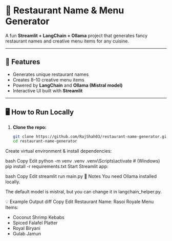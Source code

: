 # 🍴 Restaurant Name & Menu Generator

A fun **Streamlit + LangChain + Ollama** project that generates fancy restaurant names and creative menu items for any cuisine.

---

## 🚀 Features
- Generates unique restaurant names
- Creates 8–10 creative menu items
- Powered by **LangChain** and **Ollama (Mistral model)**
- Interactive UI built with **Streamlit**

---

## 🖥️ How to Run Locally

1. **Clone the repo:**
   ```bash
   git clone https://github.com/RajShah03/restaurant-name-generator.git
   cd restaurant-name-generator
Create virtual environment & install dependencies:

bash
Copy
Edit
python -m venv .venv
.venv\Scripts\activate   # (Windows)
pip install -r requirements.txt
Start Streamlit app:

bash
Copy
Edit
streamlit run main.py
📌 Notes
You need Ollama installed locally.

The default model is mistral, but you can change it in langchain_helper.py.

💡 Example Output
diff
Copy
Edit
Restaurant Name: Rasoi Royale
Menu Items:
- Coconut Shrimp Kebabs
- Spiced Falafel Platter
- Royal Biryani
- Gulab Jamun